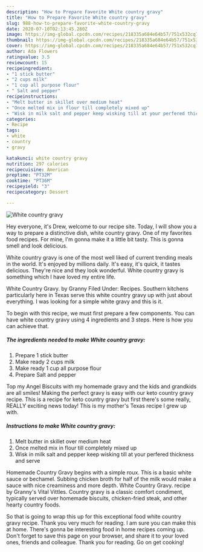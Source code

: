 ```yaml
---
description: "How to Prepare Favorite White country gravy"
title: "How to Prepare Favorite White country gravy"
slug: 988-how-to-prepare-favorite-white-country-gravy
date: 2020-07-10T02:13:45.280Z
image: https://img-global.cpcdn.com/recipes/218335a684e64b57/751x532cq70/white-country-gravy-recipe-main-photo.jpg
thumbnail: https://img-global.cpcdn.com/recipes/218335a684e64b57/751x532cq70/white-country-gravy-recipe-main-photo.jpg
cover: https://img-global.cpcdn.com/recipes/218335a684e64b57/751x532cq70/white-country-gravy-recipe-main-photo.jpg
author: Ada Flowers
ratingvalue: 3.5
reviewcount: 15
recipeingredient:
- "1 stick butter"
- "2 cups milk"
- "1 cup all purpose flour"
- " Salt and pepper"
recipeinstructions:
- "Melt butter in skillet over medium heat"
- "Once melted mix in flour till completely mixed up"
- "Wisk in milk salt and pepper keep wisking till at your perfered thickness and serve"
categories:
- Recipe
tags:
- white
- country
- gravy

katakunci: white country gravy 
nutrition: 297 calories
recipecuisine: American
preptime: "PT32M"
cooktime: "PT36M"
recipeyield: "3"
recipecategory: Dessert

---
```



![White country gravy](https://img-global.cpcdn.com/recipes/218335a684e64b57/751x532cq70/white-country-gravy-recipe-main-photo.jpg)

Hey everyone, it's Drew, welcome to our recipe site. Today, I will show you a way to prepare a distinctive dish, white country gravy. One of my favorites food recipes. For mine, I'm gonna make it a little bit tasty. This is gonna smell and look delicious.

White country gravy is one of the most well liked of current trending meals in the world. It's enjoyed by millions daily. It's easy, it's quick, it tastes delicious. They're nice and they look wonderful. White country gravy is something which I have loved my entire life.

White Country Gravy. by Granny Filed Under: Recipes. Southern kitchens particularly here in Texas serve this white country gravy up with just about everything. I was looking for a simple white gravy and this is it.


To begin with this recipe, we must first prepare a few components. You can have white country gravy using 4 ingredients and 3 steps. Here is how you can achieve that.

<!--inarticleads1-->

##### The ingredients needed to make White country gravy:

1. Prepare 1 stick butter
1. Make ready 2 cups milk
1. Make ready 1 cup all purpose flour
1. Prepare  Salt and pepper


Top my Angel Biscuits with my homemade gravy and the kids and grandkids are all smiles! Making the perfect gravy is easy with our keto country gravy recipe. This is a recipe for keto country gravy but first there&#39;s some really, REALLY exciting news today! This is my mother&#39;s Texas recipe I grew up with. 

<!--inarticleads2-->

##### Instructions to make White country gravy:

1. Melt butter in skillet over medium heat
1. Once melted mix in flour till completely mixed up
1. Wisk in milk salt and pepper keep wisking till at your perfered thickness and serve


Homemade Country Gravy begins with a simple roux. This is a basic white sauce or bechamel. Subbing chicken broth for half of the milk would make a sauce with nice creaminess and more depth. White Country Gravy. recipe by Granny&#39;s Vital Vittles. Country gravy is a classic comfort condiment, typically served over homemade biscuits, chicken-fried steak, and other hearty country foods. 

So that is going to wrap this up for this exceptional food white country gravy recipe. Thank you very much for reading. I am sure you can make this at home. There's gonna be interesting food in home recipes coming up. Don't forget to save this page on your browser, and share it to your loved ones, friends and colleague. Thank you for reading. Go on get cooking!
